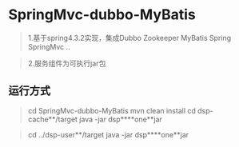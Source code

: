 # SpringMvc-dubbo-MyBatis

> 1.基于spring4.3.2实现，集成Dubbo Zookeeper MyBatis Spring SpringMvc ..

> 2.服务组件为可执行jar包






## 运行方式

> cd SpringMvc-dubbo-MyBatis
> mvn clean install 
> cd dsp-cache**/target
> java -jar dsp****one**jar
  
> cd ../dsp-user**/target
> java -jar dsp****one**jar
  
  







